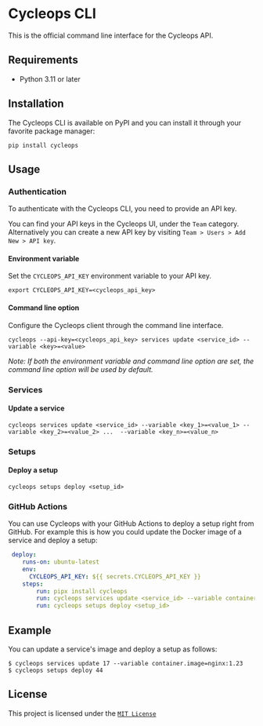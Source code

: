 # Cycleops CLI

This is the official command line interface for the Cycleops API.

## Requirements

* Python 3.11 or later

## Installation

The Cycleops CLI is available on PyPI and you can install it through your favorite package manager:

```console
pip install cycleops
```

## Usage

### Authentication

To authenticate with the Cycleops CLI, you need to provide an API key.

You can find your API keys in the Cycleops UI, under the `Team` category. Alternatively you can create a new API key by visiting `Team > Users > Add New > API key`.

#### Environment variable

Set the `CYCLEOPS_API_KEY` environment variable to your API key.

```console
export CYCLEOPS_API_KEY=<cycleops_api_key>
```

#### Command line option

Configure the Cycleops client through the command line interface.

```console
cycleops --api-key=<cycleops_api_key> services update <service_id> --variable <key>=<value>
```

*Note: If both the environment variable and command line option are set, the command line option will be used by default.*

### Services

#### Update a service

```
cycleops services update <service_id> --variable <key_1>=<value_1> --variable <key_2>=<value_2> ...  --variable <key_n>=<value_n>
```

### Setups

#### Deploy a setup

```
cycleops setups deploy <setup_id>
```

### GitHub Actions

You can use Cycleops with your GitHub Actions to deploy a setup right from GitHub. For example this is how you could update the Docker image of a service and deploy a setup:

```yml
 deploy:
    runs-on: ubuntu-latest
    env:
      CYCLEOPS_API_KEY: ${{ secrets.CYCLEOPS_API_KEY }}
    steps:
        run: pipx install cycleops
        run: cycleops services update <service_id> --variable container.image=<image_name>
        run: cycleops setups deploy <setup_id>
```

## Example

You can update a service's image and deploy a setup as follows:

```console
$ cycleops services update 17 --variable container.image=nginx:1.23
$ cycleops setups deploy 44
```

## License

This project is licensed under the [`MIT License`](LICENSE)

